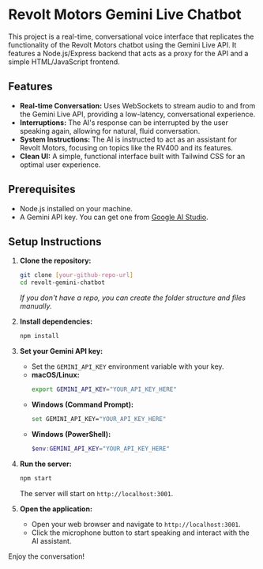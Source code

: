 
# Revolt Motors Gemini Live Chatbot

This project is a real-time, conversational voice interface that replicates the functionality of the Revolt Motors chatbot using the Gemini Live API. It features a Node.js/Express backend that acts as a proxy for the API and a simple HTML/JavaScript frontend.

## Features

- **Real-time Conversation:** Uses WebSockets to stream audio to and from the Gemini Live API, providing a low-latency, conversational experience.
- **Interruptions:** The AI's response can be interrupted by the user speaking again, allowing for natural, fluid conversation.
- **System Instructions:** The AI is instructed to act as an assistant for Revolt Motors, focusing on topics like the RV400 and its features.
- **Clean UI:** A simple, functional interface built with Tailwind CSS for an optimal user experience.

## Prerequisites

- Node.js installed on your machine.
- A Gemini API key. You can get one from [Google AI Studio](https://aistudio.google.com/).

## Setup Instructions

1.  **Clone the repository:**
    ```bash
    git clone [your-github-repo-url]
    cd revolt-gemini-chatbot
    ```
    *If you don't have a repo, you can create the folder structure and files manually.*

2.  **Install dependencies:**
    ```bash
    npm install
    ```

3.  **Set your Gemini API key:**
    * Set the `GEMINI_API_KEY` environment variable with your key.
    * **macOS/Linux:**
        ```bash
        export GEMINI_API_KEY="YOUR_API_KEY_HERE"
        ```
    * **Windows (Command Prompt):**
        ```bash
        set GEMINI_API_KEY="YOUR_API_KEY_HERE"
        ```
    * **Windows (PowerShell):**
        ```powershell
        $env:GEMINI_API_KEY="YOUR_API_KEY_HERE"
        ```

4.  **Run the server:**
    ```bash
    npm start
    ```
    The server will start on `http://localhost:3001`.

5.  **Open the application:**
    * Open your web browser and navigate to `http://localhost:3001`.
    * Click the microphone button to start speaking and interact with the AI assistant.

Enjoy the conversation!
